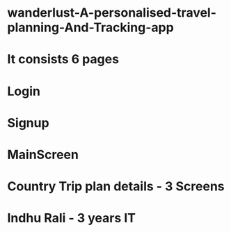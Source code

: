 # wanderlust-A-personalised-travel-planning-And-Tracking-app
# It consists 6 pages
# Login
# Signup
# MainScreen
# Country Trip plan details - 3 Screens

# Indhu Rali - 3 years IT
